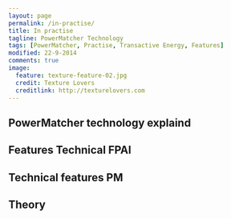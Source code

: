 ```yaml
---
layout: page
permalink: /in-practise/
title: In practise
tagline: PowerMatcher Technology
tags: [PowerMatcher, Practise, Transactive Energy, Features]
modified: 22-9-2014
comments: true
image:
  feature: texture-feature-02.jpg
  credit: Texture Lovers
  creditlink: http://texturelovers.com
---
```


## PowerMatcher technology explaind ##

## Features Technical FPAI ##

## Technical features PM ##

## Theory ##
